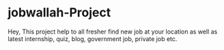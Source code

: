# jobwallah-Project
Hey, This project help to all fresher find new job at your location as well as latest internship, quiz, blog, government job, private job etc.
